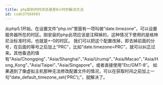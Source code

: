 ```yaml
---
title: php取到的时间总是差8小时的解决方法
id: csdn37584503
---
```


从php5.1开始，在设置文件”php.ini”里面有一项叫做”date.timezone”，可以设置服务器所在的时区。刚安装的php此项应该是注释掉的，这种情况下使用的是格林尼治标准时间，也就是+-0的时区。
我们可以把这个配置改掉，即去掉前面的分号，在后面的等号之后加上”PRC”，比如”date.timezone=PRC”，就可以纠正过来。其他备选的值有”Asia/Chongqing”、”Asia/Shanghai”、”Asia/Urumqi”、”Asia/Macao”、”Asia/Hong_Kong”、”Asia/Taipei”、”Asia/Singapore”，或者直接使用”Etc/GMT-8″。
如果遇到了像虚拟主机那种无法修改配置文件的情况，可以在获取时间之前加上一句”date_default_timezone_set(‘PRC’);”，就解决了。